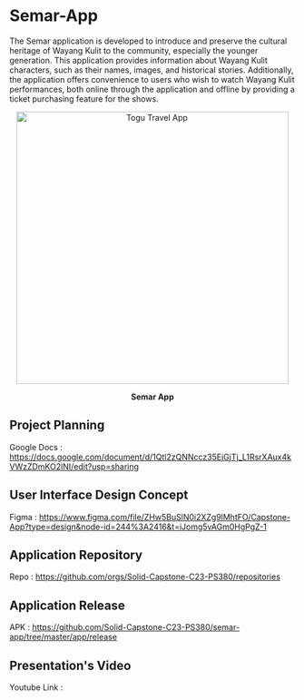 # Semar-App
The Semar application is developed to introduce and preserve the cultural heritage of Wayang Kulit to the community, 
especially the younger generation. This application provides information about Wayang Kulit characters, such as their names, 
images, and historical stories. Additionally, the application offers convenience to users who wish to watch Wayang Kulit performances,
both online through the application and offline by providing a ticket purchasing feature for the shows.

<p align="center">
  <img src="https://github.com/Solid-Capstone-C23-PS380/semar-app/blob/master/app/assets/Semar_tn.png" width="480" title="Togu Travel App">
</p>
<p align="center"><b>Semar App</b></p>

## Project Planning
Google Docs : https://docs.google.com/document/d/1Qtl2zQNNccz35EjGjTj_L1RsrXAux4kVWzZDmKO2lNI/edit?usp=sharing

## User Interface Design Concept 
Figma : https://www.figma.com/file/ZHw5BuSlN0i2XZg9lMhtFO/Capstone-App?type=design&node-id=244%3A2416&t=iJomg5vAGm0HgPgZ-1

## Application Repository
Repo : https://github.com/orgs/Solid-Capstone-C23-PS380/repositories

## Application Release
APK : https://github.com/Solid-Capstone-C23-PS380/semar-app/tree/master/app/release

## Presentation's Video
Youtube Link : 
